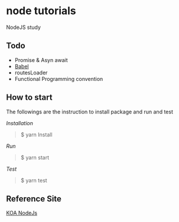 # node tutorials

NodeJS study

## Todo
 * Promise & Asyn await
 * [Babel](https://babeljs.io/docs/plugins/)   
 * routesLoader
 * Functional Programming convention


## How to start
The followings are the instruction to install package and run and test

*Installation*

> $ yarn Install

*Run*
> $ yarn start

*Test*
> $ yarn test



## Reference Site
[KOA NodeJs](https://github.com/jsnomad/koa-restful-boilerplate/tree/master/server/middlewares)
